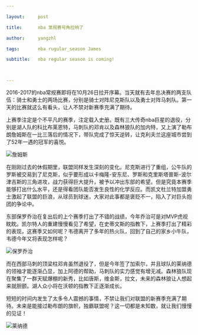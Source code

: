 ```yaml
---

layout:     post

title:      nba 常规赛号角拉响了

author:     yangzhl

tags: 		nba rugular_season James

subtitle:  	nba regular season is coming!



---
```


<!-- Start Writing Below in Markdown -->



<p>2016-2017的nba常规赛即将在10月26日拉开序幕。当天就有去年总决赛的两支队伍：骑士和勇士的两场比赛，分别是骑士对阵尼克斯队以及勇士对阵马刺队。第一天的比赛就这么有看头，让人不禁对新赛季充满了期待。</p>

<p> 上赛季注定是个不平凡的赛季，注定载入史册。既有三大传奇nba巨星的退役，分别是湖人队的科比布莱恩特，马刺队的邓肯以及森林狼队的加内特，又上演了勒布朗詹姆斯在一比三落后的情况下，带队完成了惊天逆转，让克利夫兰这座城市尝到了52年一遇的冠军的喜悦。

</p>

![詹姆斯](http://yangzhl.github.io/blog/img/nba/james.jpg)

<p>在刚刚过去的休假期里，联盟同样发生深刻的变化。尼克斯进行了重组，公牛队的罗斯被交易到了尼克斯，似乎要形成以卡梅隆-安东尼、罗斯和克里斯塔普斯-波尔津吉斯的三角进攻，战力获得巨大提升，被予以冲出东部的希望。但是究竟本赛季能够打出什么水平，还是得看团队能否发生良性的化学反应。而凯文杜兰特加盟勇士激起了联盟的巨浪，从球员到球迷，大家对此事都是褒贬不一，陷入了对巨头抱团的争论中。

</p>

<p>	东部保罗乔治在复出后的上个赛季打出了不错的战绩，今年乔治可是对MVP虎视眈眈。凯尔特人的重建慢慢看见了希望，在史蒂文斯的指教下，上赛季打出了精彩的表现，这赛季又如何呢？韦德离开了多年的热火队，回到了自己的家乡小牛队，韦德今年又将表现怎样呢？</p>

![保罗乔治](http://yangzhl.github.io/blog/img/nba/jorge.jpg)

<p>而在西部马刺的顶梁柱邓肯虽然退役了，但是今年签了加索尔，并且球队的莱纳德的领袖才能逐渐凸显，加上阿德的帮助，马刺队的实力感觉有增无减。森林狼队现在聚集了一群天赋爆棚的新秀，比如唐斯，维金斯，拉文，未来的森林狼让人想起来就胆颤。湖人众小将在沃顿的指教下正逐渐成长。

短短的时间内发生了太多令人震撼的事情，不禁让我们对联盟的新赛季充满了期待。未来是能接过勒布朗的旗帜，独霸联盟呢？这一切都是未知数，就让我们慢慢的见证！

</p>

![莱纳德](http://yangzhl.github.io/blog/img/nba/lainadei.jpg)







